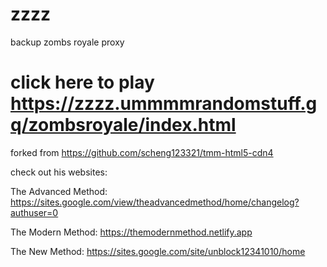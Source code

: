 # zzzz

backup zombs royale proxy

# click here to play https://zzzz.ummmmrandomstuff.gq/zombsroyale/index.html



forked from https://github.com/scheng123321/tmm-html5-cdn4


check out his websites:

The Advanced Method: https://sites.google.com/view/theadvancedmethod/home/changelog?authuser=0

The Modern Method: https://themodernmethod.netlify.app

The New Method: https://sites.google.com/site/unblock12341010/home
